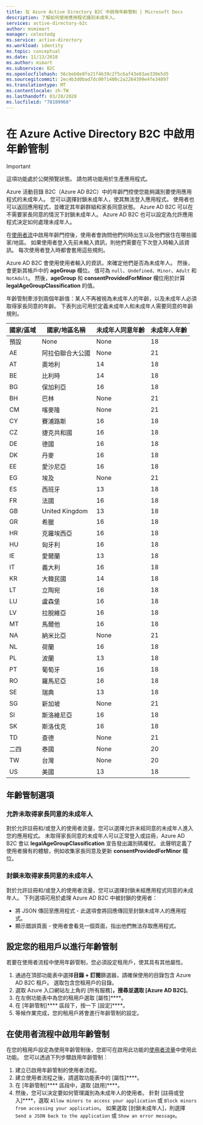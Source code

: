 ```yaml
---
title: 在 Azure Active Directory B2C 中啟用年齡管制 | Microsoft Docs
description: 了解如何使用應用程式識別未成年人。
services: active-directory-b2c
author: msmimart
manager: celestedg
ms.service: active-directory
ms.workload: identity
ms.topic: conceptual
ms.date: 11/13/2018
ms.author: mimart
ms.subservice: B2C
ms.openlocfilehash: 56cbeb8e8fe21f4b39c2f5c6af43e83ae330e5d5
ms.sourcegitcommit: 2ec4b3d0bad7dc0071400c2a2264399e4fe34897
ms.translationtype: MT
ms.contentlocale: zh-TW
ms.lasthandoff: 03/28/2020
ms.locfileid: "78189968"
---
```

# <a name="enable-age-gating-in-azure-active-directory-b2c"></a>在 Azure Active Directory B2C 中啟用年齡管制

>[!IMPORTANT]
>這項功能處於公開預覽狀態。 請勿將功能用於生產應用程式。
>

Azure 活動目錄 B2C（Azure AD B2C）中的年齡門控使您能夠識別要使用應用程式的未成年人。 您可以選擇封鎖未成年人，使其無法登入應用程式。 使用者也可以返回應用程式，並確定其年齡群組和家長同意狀態。 Azure AD B2C 可以在不需要家長同意的情況下封鎖未成年人。 Azure AD B2C 也可以設定為允許應用程式決定如何處理未成年人。

在[使用者流](user-flow-overview.md)中啟用年齡門控後，使用者會詢問他們何時出生以及他們居住在哪些國家/地區。 如果使用者登入先前未輸入資訊，則他們需要在下次登入時輸入該資訊。 每次使用者登入時都會套用這些規則。

Azure AD B2C 會使用使用者輸入的資訊，來確定他們是否為未成年人。 然後，會更新其帳戶中的 **ageGroup** 欄位。 值可為 `null`、`Undefined`、`Minor`、`Adult` 和 `NotAdult`。  然後，**ageGroup** 和 **consentProvidedForMinor** 欄位用於計算 **legalAgeGroupClassification** 的值。

年齡管制牽涉到兩個年齡值：某人不再被視為未成年人的年齡，以及未成年人必須取得家長同意的年齡。 下表列出可用於定義未成年人和未成年人需要同意的年齡規則。

| 國家/區域 | 國家/地區名稱 | 未成年人同意年齡 | 未成年人年齡 |
| -------------- | ------------------- | ----------------- | --------- |
| 預設 | None | None | 18 |
| AE | 阿拉伯聯合大公國 | None | 21 |
| AT | 奧地利 | 14 | 18 |
| BE | 比利時 | 14 | 18 |
| BG | 保加利亞 | 16 | 18 |
| BH | 巴林 | None | 21 |
| CM | 喀麥隆 | None | 21 |
| CY | 賽浦路斯 | 16 | 18 |
| CZ | 捷克共和國 | 16 | 18 |
| DE | 德國 | 16 | 18 |
| DK | 丹麥 | 16 | 18 |
| EE | 愛沙尼亞 | 16 | 18 |
| EG | 埃及 | None | 21 |
| ES | 西班牙 | 13 | 18 |
| FR | 法國 | 16 | 18 |
| GB | United Kingdom | 13 | 18 |
| GR | 希臘 | 16 | 18 |
| HR | 克羅埃西亞 | 16 | 18 |
| HU | 匈牙利 | 16 | 18 |
| IE | 愛爾蘭 | 13 | 18 |
| IT | 義大利 | 16 | 18 |
| KR | 大韓民國 | 14 | 18 |
| LT | 立陶宛 | 16 | 18 |
| LU | 盧森堡 | 16 | 18 |
| LV | 拉脫維亞 | 16 | 18 |
| MT | 馬爾他 | 16 | 18 |
| NA | 納米比亞 | None | 21 |
| NL | 荷蘭 | 16 | 18 |
| PL | 波蘭 | 13 | 18 |
| PT | 葡萄牙 | 16 | 18 |
| RO | 羅馬尼亞 | 16 | 18 |
| SE | 瑞典 | 13 | 18 |
| SG | 新加坡 | None | 21 |
| SI | 斯洛維尼亞 | 16 | 18 |
| SK | 斯洛伐克 | 16 | 18 |
| TD | 查德 | None | 21 |
| 二四 | 泰國 | None | 20 |
| TW | 台灣 | None | 20 |
| US | 美國 | 13 | 18 |

## <a name="age-gating-options"></a>年齡管制選項

### <a name="allowing-minors-without-parental-consent"></a>允許未取得家長同意的未成年人

對於允許註冊和/或登入的使用者流量，您可以選擇允許未經同意的未成年人進入您的應用程式。 未取得家長同意的未成年人可以正常登入或註冊，Azure AD B2C 會以 **legalAgeGroupClassification** 宣告發出識別碼權杖。 此聲明定義了使用者擁有的體驗，例如收集家長同意及更新 **consentProvidedForMinor** 欄位。

### <a name="blocking-minors-without-parental-consent"></a>封鎖未取得家長同意的未成年人

對於允許註冊和/或登入的使用者流量，您可以選擇封鎖未經應用程式同意的未成年人。 下列選項可用於處理 Azure AD B2C 中被封鎖的使用者：

- 將 JSON 傳回至應用程式 - 此選項會將回應傳回至封鎖未成年人的應用程式。
- 顯示錯誤頁面 - 使用者會看見一個頁面，指出他們無法存取應用程式。

## <a name="set-up-your-tenant-for-age-gating"></a>設定您的租用戶以進行年齡管制

若要在使用者流程中使用年齡管制，您必須設定租用戶，使其具有其他屬性。

1. 通過在頂部功能表中選擇**目錄 + 訂閱**篩選器，請確保使用的目錄包含 Azure AD B2C 租戶。 選取包含您租用戶的目錄。
2. 選取 Azure 入口網站左上角的 [所有服務]****，搜尋並選取 [Azure AD B2C]****。
3. 在左側功能表中為您的租用戶選取 [屬性]****。
2. 在 [年齡管制]**** 區段下，按一下 [設定]****。
3. 等候作業完成，您的租用戶將會進行年齡管制的設定。

## <a name="enable-age-gating-in-your-user-flow"></a>在使用者流程中啟用年齡管制

在您的租用戶設定為使用年齡管制後，您即可在啟用此功能的[使用者流量](user-flow-versions.md)中使用此功能。 您可以透過下列步驟啟用年齡管制：

1. 建立已啟用年齡管制的使用者流程。
2. 建立使用者流程之後，請選取功能表中的 [屬性]****。
3. 在 [年齡管制]**** 區段中，選取 [啟用]****。
4. 然後，您可以決定要如何管理識別為未成年人的使用者。 針對 [註冊或登入]****，選取 `Allow minors to access your application` 或 `Block minors from accessing your application`。 如果選取 [封鎖未成年人]，則選擇 `Send a JSON back to the application` 或 `Show an error message`。




